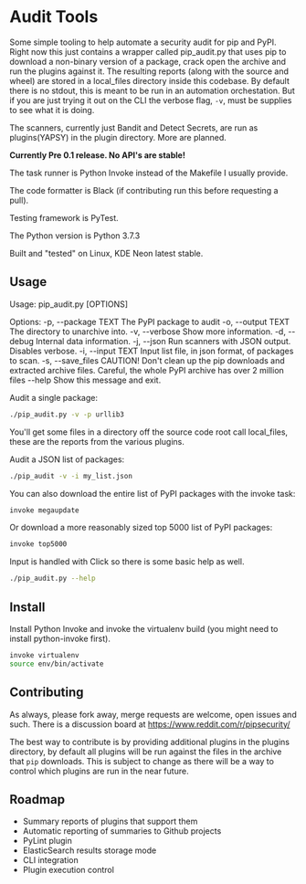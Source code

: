 Audit Tools
===========
Some simple tooling to help automate a security audit for pip and PyPI.  Right now this just contains a wrapper called pip_audit.py that uses pip to download a non-binary version of a package, crack open the archive and run the plugins against it.  The resulting reports (along with the source and wheel) are stored in a local_files directory inside this codebase.  By default there is no stdout, this is meant to be run in an automation orchestation.  But if you are just trying it out on the CLI the verbose flag, `-v`, must be supplies to see what it is doing.

The scanners, currently just Bandit and Detect Secrets, are run as plugins(YAPSY) in the plugin directory.  More are planned.

**Currently Pre 0.1 release.  No API's are stable!**

The task runner is Python Invoke instead of the Makefile I usually provide.

The code formatter is Black (if contributing run this before requesting a pull).

Testing framework is PyTest.

The Python version is Python 3.7.3

Built and "tested" on Linux, KDE Neon latest stable.

Usage
-----

Usage: pip_audit.py [OPTIONS]

Options:
  -p, --package TEXT  The PyPI package to audit
  -o, --output TEXT   The directory to unarchive into.
  -v, --verbose       Show more information.
  -d, --debug         Internal data information.
  -j, --json          Run scanners with JSON output.  Disables verbose.
  -i, --input TEXT    Input list file, in json format, of packages to scan.
  -s, --save_files    CAUTION! Don't clean up the pip downloads and extracted archive files.  Careful, the whole PyPI archive has over 2 million files
  --help              Show this message and exit.

Audit a single package:
```bash
./pip_audit.py -v -p urllib3
```
You'll get some files in a directory off the source code root call local_files, these are the reports from the various plugins.

Audit a JSON list of packages:
```bash
./pip_audit -v -i my_list.json
```

You can also download the entire list of PyPI packages with the invoke task:
```bash
invoke megaupdate
```

Or download a more reasonably sized top 5000 list of PyPI packages:
```bash
invoke top5000
```

Input is handled with Click so there is some basic help as well.
```bash
./pip_audit.py --help
```

Install
-------
Install Python Invoke and invoke the virtualenv build (you might need to install python-invoke first).
```bash
invoke virtualenv
source env/bin/activate
```

Contributing
------------
As always, please fork away, merge requests are welcome, open issues and such.  There is a discussion board at https://www.reddit.com/r/pipsecurity/

The best way to contribute is by providing additional plugins in the plugins directory, by default all plugins will be run against the files in the archive that `pip` downloads.  This is subject to change as there will be a way to control which plugins are run in the near future.

Roadmap
-------
* Summary reports of plugins that support them
* Automatic reporting of summaries to Github projects
* PyLint plugin
* ElasticSearch results storage mode
* CLI integration
* Plugin execution control
